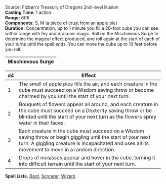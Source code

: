 Source: Fizban's Treasury of Dragons
2nd-level illusion  
**Casting Time:** 1 action  
**Range:** 60ft  
**Components:** S, M (a piece of crust from an apple pie)  
**Duration:** Concentration, up to 1 minute
you fill a 20-foot cube you can see within range with fey and draconic magic. Roll on the Mischievous Surge to determine the magical effect produced, and roll again at the start of each of your turns until the spell ends. You can move the cube up to 10 feet before you roll.  

| Mischievous Surge |
|-|

| d4  | Effect                                                                                                                                                                                                             |
| --- | ------------------------------------------------------------------------------------------------------------------------------------------------------------------------------------------------------------------ |
| 1   | The smell of apple pies fills the air, and each creature in the cube must succeed on a Wisdom saving throw or become charmed by you until the start of your next turn.                                             |
| 2   | Bouquets of flowers appear all around, and each creature in the cube must succeed on a Dexterity saving throw or be blinded until the start of your next turn as the flowers spray water in their faces.           |
| 3   | Each creature in the cube must succeed on a Wisdom saving throw or begin giggling until the start of your next turn. A giggling creature is incapacitated and uses all its movement to move in a random direction. |
| 4   | Drops of molasses appear and hover in the cube, turning it into difficult terrain until the start of your next turn.                                                                                               |

**Spell Lists.** [Bard](../Spell%20Lists/Bard%20Spell%20List.md), [Sorcerer](../Spell%20Lists/Sorcerer%20Spell%20List.md), [Wizard](../Spell%20Lists/Wizard%20Spell%20List.md)
